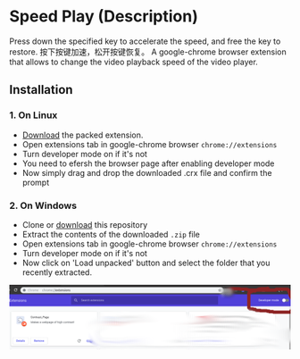 # Speed Play (Description)
Press down the specified key to accelerate the speed, and free the key to restore.
按下按键加速，松开按键恢复。
A google-chrome browser extension that allows to change the video playback speed of the video player.

## Installation
### 1. On Linux
- [Download](https://github.com/Ujjwal0501/playSpeed/raw/master/dist/playSpeed.crx) the packed extension.
- Open extensions tab in google-chrome browser `chrome://extensions`
- Turn developer mode on if it's not
- You need to efersh the browser page after enabling developer mode
- Now simply drag and drop the downloaded .crx file and confirm the prompt

### 2. On Windows
- Clone or [download](https://github.com/Ujjwal0501/playSpeed/archive/master.zip) this repository
- Extract the contents of the downloaded `.zip` file
- Open extensions tab in google-chrome browser `chrome://extensions`
- Turn developer mode on if it's not
- Now click on 'Load unpacked' button and select the folder that you recently extracted.


![Developer Mode](dev_mode.png)
